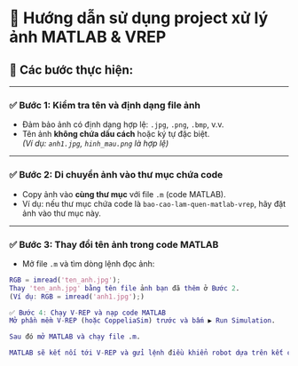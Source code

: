 # 📘 Hướng dẫn sử dụng project xử lý ảnh MATLAB & VREP

## 📌 Các bước thực hiện:

---

### ✅ Bước 1: Kiểm tra tên và định dạng file ảnh
- Đảm bảo ảnh có định dạng hợp lệ: `.jpg`, `.png`, `.bmp`, v.v.
- Tên ảnh **không chứa dấu cách** hoặc ký tự đặc biệt.  
  *(Ví dụ: `anh1.jpg`, `hinh_mau.png` là hợp lệ)*

---

### ✅ Bước 2: Di chuyển ảnh vào thư mục chứa code
- Copy ảnh vào **cùng thư mục** với file `.m` (code MATLAB).
- Ví dụ: nếu thư mục chứa code là `bao-cao-lam-quen-matlab-vrep`, hãy đặt ảnh vào thư mục này.

---

### ✅ Bước 3: Thay đổi tên ảnh trong code MATLAB
- Mở file `.m` và tìm dòng lệnh đọc ảnh:

```matlab
RGB = imread('ten_anh.jpg');
Thay 'ten_anh.jpg' bằng tên file ảnh bạn đã thêm ở Bước 2.
(Ví dụ: RGB = imread('anh1.jpg');)

✅ Bước 4: Chạy V-REP và nạp code MATLAB
Mở phần mềm V-REP (hoặc CoppeliaSim) trước và bấm ▶ Run Simulation.

Sau đó mở MATLAB và chạy file .m.

MATLAB sẽ kết nối tới V-REP và gửi lệnh điều khiển robot dựa trên kết quả xử lý ảnh.
